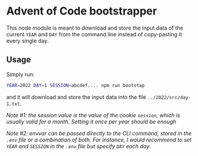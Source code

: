 # Advent of Code bootstrapper

This node module is meant to download and store the input data of the current `YEAR` and `DAY` from the command line
instead of copy-pasting it every single day.

## Usage

Simply run: 
```bash
YEAR=2022 DAY=1 SESSION=abcdef.... npm run bootstap
```

and it will download and store the input data into the file `../2022/src/day-1.txt`.

_Note #1: the session value is the value of the cookie `session`, which is usually valid for a month. Setting it once
per year should be enough_

_Note #2: envvar can be passed directly to the CLI command, stored in the `.env` file or a combination of both. For instance, 
I would recommend to set `YEAR` and `SESSION` in the `.env` file but specify `DAY` each day._
